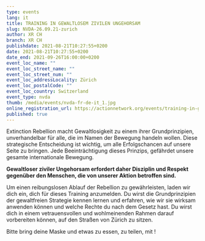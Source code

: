 ```yaml
---
type: events
lang: it
title: TRAINING IN GEWALTLOSEM ZIVILEN UNGEHORSAM
slug: NVDA-26.09.21-zurich
author: XR CH
branch: XR CH
publishdate: 2021-08-21T10:27:55+0200
date: 2021-08-21T10:27:55+0200
date_end: 2021-09-26T16:00:00+0200
event_loc_name: ""
event_loc_street_name: ""
event_loc_street_num: ""
event_loc_addressLocality: Zürich
event_loc_postalCode: ""
event_loc_country: Switzerland
event_type: nvda
thumb: /media/events/nvda-fr-de-it_1.jpg
online_registration_url: https://actionnetwork.org/events/training-in-gewaltlosem-zivilen-ungehorsam
published: true
---
```

Extinction Rebellion macht Gewaltlosigkeit zu einem ihrer Grundprinzipien, unverhandelbar für alle, die im Namen der Bewegung handeln wollen. Diese strategische Entscheidung ist wichtig, um alle Erfolgschancen auf unsere Seite zu bringen. Jede Beeinträchtigung dieses Prinzips, gefährdet unsere gesamte internationale Bewegung.

**Gewaltloser ziviler Ungehorsam erfordert daher Disziplin und Respekt gegenüber den Menschen, die von unserer Aktion betroffen sind.**

Um einen reibungslosen Ablauf der Rebellion zu gewährleisten, laden wir dich ein, dich für dieses Training anzumelden. Du wirst die Grundprinzipien der gewaltfreien Strategie kennen lernen und erfahren, wie wir sie wirksam anwenden können und welche Rechte du nach dem Gesetz hast. Du wirst dich in einem vetrauensvollen und wohlmeinenden Rahmen darauf vorbereiten können, auf den Straßen von Zürich zu sitzen.

Bitte bring deine Maske und etwas zu essen, zu teilen, mit !